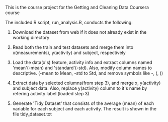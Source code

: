 This is the course project for the Getting and Cleaning Data Coursera course

The included R script, run_analysis.R, conducts the following:

  1) Download the dataset from web if it does not already exist in the working directory
  
  2) Read both the train and test datasets and merge them into x(measurements), y(activity) and subject, respectively
  
  3) Load the data(x's) feature, activity info and extract columns named 'mean'(-mean) and 'standard'(-std). Also, modify column names to descriptive. (-mean to Mean, -std to Std,     and remove symbols like -, (, ))
  
  4) Extract data by selected columns(from step 3), and merge x, y(activity) and subject data. Also, replace y(activity) column to it's name by refering activity label (loaded step      3)
   
   5) Generate 'Tidy Dataset' that consists of the average (mean) of each variable for each subject and each activity. The result is shown in the file tidy_dataset.txt
